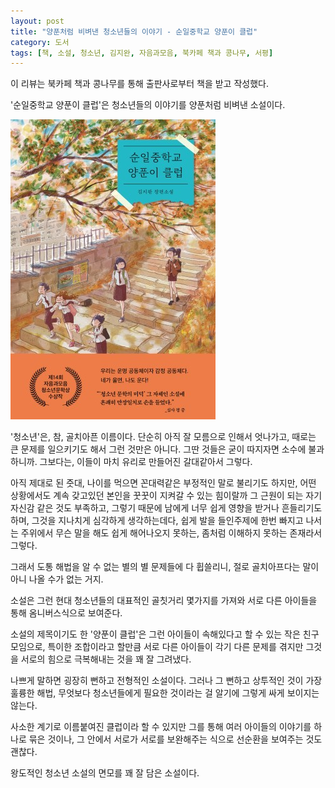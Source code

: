 ```yaml
---
layout: post
title: "양푼처럼 비벼낸 청소년들의 이야기 - 순일중학교 양푼이 클럽"
category: 도서
tags: [책, 소설, 청소년, 김지완, 자음과모음, 북카페 책과 콩나무, 서평]
---
```


<div class="ftc-ad-notice">
이 리뷰는 북카페 책과 콩나무를 통해 출판사로부터 책을 받고 작성했다.
</div>



'순일중학교 양푼이 클럽'은
청소년들의 이야기를 양푼처럼 비벼낸 소설이다.

![표지](/images/book/sunil-middle-school-stainless-bowl-club-book.jpg)

'청소년'은, 참, 골치아픈 이름이다.
단순히 아직 잘 모름으로 인해서 엇나가고,
때로는 큰 문제를 일으키기도 해서 그런 것만은 아니다.
그딴 것들은 굳이 따지자면 소수에 불과하니까.
그보다는, 이들이 마치 유리로 만들어진 갈대같아서 그렇다.

아직 제대로 된 줏대,
나이를 먹으면 꼰대력같은 부정적인 말로 불리기도 하지만,
어떤 상황에서도 계속 갖고있던 본인을 꿋꿋이 지켜갈 수 있는 힘이랄까
그 근원이 되는 자기 자신감 같은 것도 부족하고,
그렇기 때문에 남에게 너무 쉽게 영향을 받거나 흔들리기도 하며,
그것을 지나치게 심각하게 생각하는데다,
쉽게 발을 들인주제에 한번 빠지고 나서는 주위에서 무슨 말을 해도 쉽게 해어나오지 못하는,
좀처럼 이해하지 못하는 존재라서 그렇다.

그래서 도통 해법을 알 수 없는 별의 별 문제들에 다 휩쓸리니,
절로 골치아프다는 말이 아니 나올 수가 없는 거지.

소설은 그런 현대 청소년들의 대표적인 골칫거리 몇가지를 가져와
서로 다른 아이들을 통해 옴니버스식으로 보여준다.

소설의 제목이기도 한 '양푼이 클럽'은
그런 아이들이 속해있다고 할 수 있는 작은 친구 모임으로,
특이한 조합이라고 할만큼 서로 다른 아이들이
각기 다른 문제를 겪지만
그것을 서로의 힘으로 극복해내는 것을 꽤 잘 그려냈다.

나쁘게 말하면 굉장히 뻔하고 전형적인 소설이다.
그러나 그 뻔하고 상투적인 것이
가장 훌륭한 해법, 무엇보다 청소년들에게 필요한 것이라는 걸 알기에
그렇게 싸게 보이지는 않는다.

사소한 계기로 이름붙여진 클럽이라 할 수 있지만
그를 통해 여러 아이들의 이야기를 하나로 묶은 것이나,
그 안에서 서로가 서로를 보완해주는 식으로 선순환을 보여주는 것도 괜찮다.

왕도적인 청소년 소설의 면모를 꽤 잘 담은 소설이다.

